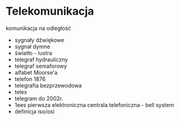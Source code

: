 # Telekomunikacja
komunikacja na odległość

- sygnały dźwiękowe
- sygnał dymne
- światło - lustra
- telegraf hydrauliczny
- telegraf semaforowy
- alfabet Moorse'a
- telefon 1876
- telegrafia bezprzewodowa
- telex 
- telegram do 2002r.
- 1ees pierwsza elektroniczna centrala telefoniczna - bell system
- definicja iso/osi




